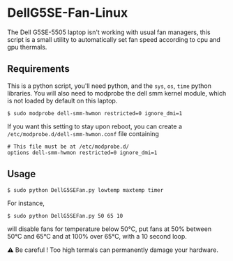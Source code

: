# DellG5SE-Fan-Linux
The Dell G5SE-5505 laptop isn't working with usual fan managers, this script is a small utility to automatically set fan speed according to cpu and gpu thermals.
## Requirements
This is a python script, you'll need python, and the `sys`, `os`, `time` python libraries.
You will also need to modprobe the dell smm kernel module, which is not loaded by default on this laptop.
```shell
$ sudo modprobe dell-smm-hwmon restricted=0 ignore_dmi=1
```
If you want this setting to stay upon reboot, you can create a `/etc/modprobe.d/dell-smm-hwmon.conf` file containing
```shell
# This file must be at /etc/modprobe.d/
options dell-smm-hwmon restricted=0 ignore_dmi=1
```
## Usage
```shell
$ sudo python DellG5SEFan.py lowtemp maxtemp timer
```
For instance, 
```shell
$ sudo python DellG5SEFan.py 50 65 10
```
will disable fans for temperature below 50°C, put fans at 50% between 50°C and 65°C and at 100% over 65°C, with a 10 second loop.

:warning: Be careful ! Too high termals can permanently damage your hardware.

